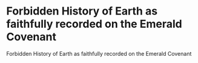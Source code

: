 # Forbidden History of Earth as faithfully recorded on the Emerald Covenant

Forbidden History of Earth as faithfully recorded on the Emerald Covenant
